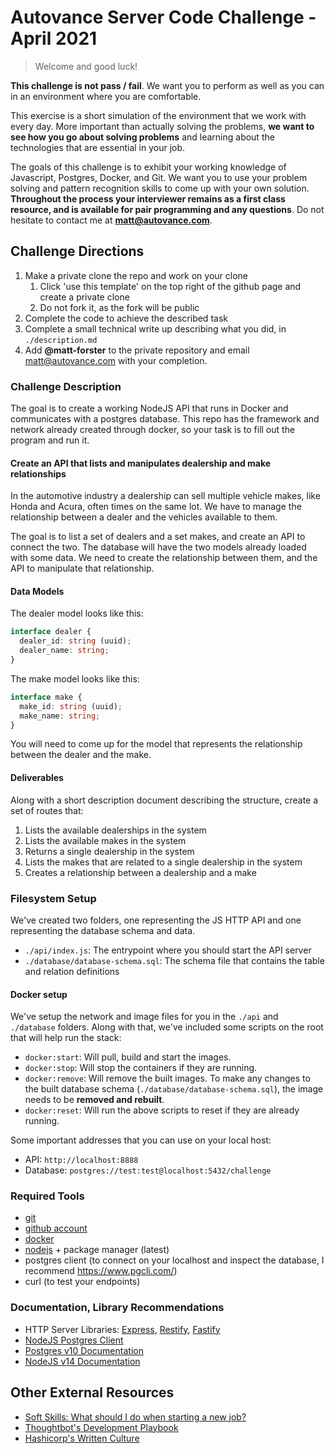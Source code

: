 # Autovance Server Code Challenge - April 2021

> Welcome and good luck!

**This challenge is not pass / fail**. We want you to perform as well as you can in an environment where you are comfortable.

This exercise is a short simulation of the environment that we work with every day. More important than actually solving the problems, **we want to see how you go about solving problems** and learning about the technologies that are essential in your job.

The goals of this challenge is to exhibit your working knowledge of Javascript, Postgres, Docker, and Git. We want you to use your problem solving and pattern recognition skills to come up with your own solution. **Throughout the process your interviewer remains as a first class resource, and is available for pair programming and any questions**. Do not hesitate to contact me at **matt@autovance.com**.

## Challenge Directions

1. Make a private clone the repo and work on your clone
   1. Click 'use this template' on the top right of the github page and create a private clone
   2. Do not fork it, as the fork will be public
2. Complete the code to achieve the described task
3. Complete a small technical write up describing what you did, in `./description.md`
4. Add **@matt-forster** to the private repository and email matt@autovance.com with your completion.

### Challenge Description

The goal is to create a working NodeJS API that runs in Docker and communicates with a postgres database. This repo has the framework and network already created through docker, so your task is to fill out the program and run it.

#### Create an API that lists and manipulates dealership and make relationships

In the automotive industry a dealership can sell multiple vehicle makes, like Honda and Acura, often times on the same lot. We have to manage the relationship between a dealer and the vehicles available to them.

The goal is to list a set of dealers and a set makes, and create an API to connect the two. The database will have the two models already loaded with some data. We need to create the relationship between them, and the API to manipulate that relationship.

#### Data Models

The dealer model looks like this:

```typescript
interface dealer {
  dealer_id: string (uuid);
  dealer_name: string;
}
```

The make model looks like this:

```typescript
interface make {
  make_id: string (uuid);
  make_name: string;
}
```

You will need to come up for the model that represents the relationship between the dealer and the make.

#### Deliverables

Along with a short description document describing the structure, create a set of routes that:

1. Lists the available dealerships in the system
2. Lists the available makes in the system
3. Returns a single dealership in the system
4. Lists the makes that are related to a single dealership in the system
5. Creates a relationship between a dealership and a make

### Filesystem Setup

We've created two folders, one representing the JS HTTP API and one representing the database schema and data.

* `./api/index.js`: The entrypoint where you should start the API server
* `./database/database-schema.sql`: The schema file that contains the table and relation definitions

#### Docker setup

We've setup the network and image files for you in the `./api` and `./database` folders. Along with that, we've included some scripts on the root that will help run the stack:

* `docker:start`: Will pull, build and start the images.
* `docker:stop`: Will stop the containers if they are running.
* `docker:remove`: Will remove the built images. To make any changes to the built database schema (`./database/database-schema.sql`), the image needs to be __removed and rebuilt__.
* `docker:reset`: Will run the above scripts to reset if they are already running.

Some important addresses that you can use on your local host:

* API: `http://localhost:8888`
* Database: `postgres://test:test@localhost:5432/challenge`

### Required Tools

* [git](https://git-scm.com/)
* [github account](https://github.com/)
* [docker](https://www.docker.com/products/docker-desktop)
* [nodejs](https://nodejs.org/en/) + package manager (latest)
* postgres client (to connect on your localhost and inspect the database, I recommend <https://www.pgcli.com/>)
* curl (to test your endpoints)

### Documentation, Library Recommendations

* HTTP Server Libraries: [Express](http://expressjs.com/), [Restify](http://restify.com/), [Fastify](https://www.fastify.io/)
* [NodeJS Postgres Client](https://github.com/brianc/node-postgres)
* [Postgres v10 Documentation](https://www.postgresql.org/docs/10/index.html)
* [NodeJS v14 Documentation](https://nodejs.org/dist/latest-v14.x/docs/api/)

## Other External Resources

* [Soft Skills: What should I do when starting a new job?](https://overcast.fm/+GM9ovAPgE)
* [Thoughtbot's Development Playbook](https://thoughtbot.com/playbook)
* [Hashicorp's Written Culture](https://works.hashicorp.com/articles/writing-practices-and-culture)
